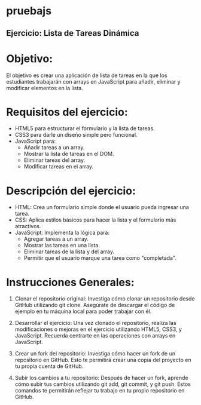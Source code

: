 # pruebajs

## Ejercicio: Lista de Tareas Dinámica

# Objetivo:
El objetivo es crear una aplicación de lista de tareas en la que los estudiantes trabajarán con arrays en JavaScript para añadir, eliminar y modificar elementos en la lista.

# Requisitos del ejercicio:
- HTML5 para estructurar el formulario y la lista de tareas.
- CSS3 para darle un diseño simple pero funcional.
- JavaScript para:
    - Añadir tareas a un array.
    - Mostrar la lista de tareas en el DOM.
    - Eliminar tareas del array.
    - Modificar tareas en el array.

# Descripción del ejercicio:
- HTML: Crea un formulario simple donde el usuario pueda ingresar una tarea.
- CSS: Aplica estilos básicos para hacer la lista y el formulario más atractivos.
- JavaScript: Implementa la lógica para:
    - Agregar tareas a un array.
    - Mostrar las tareas en una lista.
    - Eliminar tareas de la lista y del array.
    - Permitir que el usuario marque una tarea como "completada".


# Instrucciones Generales:
1. Clonar el repositorio original: Investiga cómo clonar un repositorio desde GitHub utilizando git clone. Asegúrate de descargar el código de ejemplo en tu máquina local para poder trabajar con él.

2. Desarrollar el ejercicio: Una vez clonado el repositorio, realiza las modificaciones o mejoras en el ejercicio utilizando HTML5, CSS3, y JavaScript. Recuerda centrarte en las operaciones con arrays en JavaScript.

3. Crear un fork del repositorio: Investiga cómo hacer un fork de un repositorio en GitHub. Esto te permitirá crear una copia del proyecto en tu propia cuenta de GitHub.

4. Subir los cambios a tu repositorio: Después de hacer un fork, aprende cómo subir tus cambios utilizando git add, git commit, y git push. Estos comandos te permitirán reflejar tu trabajo en tu propio repositorio en GitHub.

